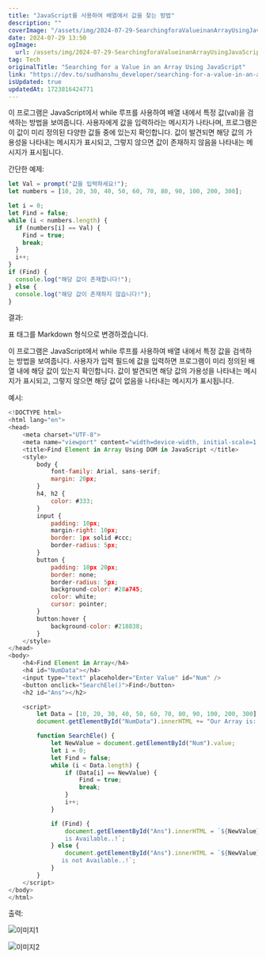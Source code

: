 ```yaml
---
title: "JavaScript를 사용하여 배열에서 값을 찾는 방법"
description: ""
coverImage: "/assets/img/2024-07-29-SearchingforaValueinanArrayUsingJavaScript_0.png"
date: 2024-07-29 13:50
ogImage: 
  url: /assets/img/2024-07-29-SearchingforaValueinanArrayUsingJavaScript_0.png
tag: Tech
originalTitle: "Searching for a Value in an Array Using JavaScript"
link: "https://dev.to/sudhanshu_developer/searching-for-a-value-in-an-array-using-javascript-fh4"
isUpdated: true
updatedAt: 1723816424771
---
```




이 프로그램은 JavaScript에서 while 루프를 사용하여 배열 내에서 특정 값(val)을 검색하는 방법을 보여줍니다. 사용자에게 값을 입력하라는 메시지가 나타나며, 프로그램은 이 값이 미리 정의된 다양한 값들 중에 있는지 확인합니다. 값이 발견되면 해당 값의 가용성을 나타내는 메시지가 표시되고, 그렇지 않으면 값이 존재하지 않음을 나타내는 메시지가 표시됩니다.

간단한 예제:

```js
let Val = prompt("값을 입력하세요!");
let numbers = [10, 20, 30, 40, 50, 60, 70, 80, 90, 100, 200, 300];

let i = 0;
let Find = false;
while (i < numbers.length) {
  if (numbers[i] == Val) {
    Find = true;
    break;
  }
  i++;
}
if (Find) {
  console.log("해당 값이 존재합니다!");
} else {
  console.log("해당 값이 존재하지 않습니다!");
}
```

결과:

<div class="content-ad"></div>

표 태그를 Markdown 형식으로 변경하겠습니다.

이 프로그램은 JavaScript에서 while 루프를 사용하여 배열 내에서 특정 값을 검색하는 방법을 보여줍니다. 사용자가 입력 필드에 값을 입력하면 프로그램이 미리 정의된 배열 내에 해당 값이 있는지 확인합니다. 값이 발견되면 해당 값의 가용성을 나타내는 메시지가 표시되고, 그렇지 않으면 해당 값이 없음을 나타내는 메시지가 표시됩니다.

예시:

```js
<!DOCTYPE html>
<html lang="en">
<head>
    <meta charset="UTF-8">
    <meta name="viewport" content="width=device-width, initial-scale=1.0">
    <title>Find Element in Array Using DOM in JavaScript </title>
    <style>
        body {
            font-family: Arial, sans-serif;
            margin: 20px;
        }
        h4, h2 {
            color: #333;
        }
        input {
            padding: 10px;
            margin-right: 10px;
            border: 1px solid #ccc;
            border-radius: 5px;
        }
        button {
            padding: 10px 20px;
            border: none;
            border-radius: 5px;
            background-color: #28a745;
            color: white;
            cursor: pointer;
        }
        button:hover {
            background-color: #218838;
        }
    </style>
</head>
<body>
    <h4>Find Element in Array</h4>
    <h4 id="NumData"></h4>
    <input type="text" placeholder="Enter Value" id="Num" />
    <button onclick="SearchEle()">Find</button>
    <h2 id="Ans"></h2>

    <script>
        let Data = [10, 20, 30, 40, 50, 60, 70, 80, 90, 100, 200, 300];
        document.getElementById("NumData").innerHTML += "Our Array is: " + Data.join(', ');

        function SearchEle() {
            let NewValue = document.getElementById("Num").value;
            let i = 0;
            let Find = false;
            while (i < Data.length) {
                if (Data[i] == NewValue) {
                    Find = true;
                    break;
                }
                i++;
            }

            if (Find) {
                document.getElementById("Ans").innerHTML = `${NewValue} 
                is Available..!`;
            } else {
                document.getElementById("Ans").innerHTML = `${NewValue} 
               is not Available..!`;
            }
        }
    </script>
</body>
</html>
```

<div class="content-ad"></div>

출력:

![이미지1](/assets/img/2024-07-29-SearchingforaValueinanArrayUsingJavaScript_0.png)

![이미지2](/assets/img/2024-07-29-SearchingforaValueinanArrayUsingJavaScript_1.png)
